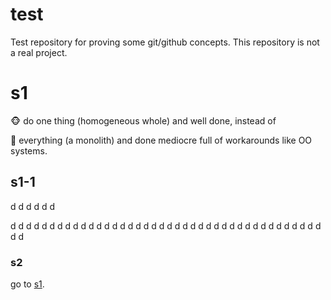 # test
Test repository for proving some git/github concepts. This repository is not a real project.

# s1

🐵 do one thing (homogeneous whole) and well done, instead of

🙈 everything (a monolith) and done mediocre full of workarounds like OO
systems.

## s1-1

d
d
d
d
d
d

d
d
d
d
d
d
d
d
d
d
d
d
d
d
d
d
d
d
d
d
d
d
d
d
d
d
d
d
d
d
d
d
d
d
d
d
d
d
d
d
d
d


### s2

go to [s1](#s1).
